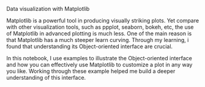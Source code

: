 Data visualization with Matplotlib

Matplotlib is a powerful tool in producing visually striking plots. Yet compare with other visualization tools, such as ppplot, seaborn, bokeh, etc, the use of Matplotlib in advanced plotting is much less. One of the main reason is that Matplotlib has a much steeper learn curving. Through my learning, i found that understanding its Object-oriented interface are crucial. 


In this notebook, I use examples to illustrate the Object-oriented interface and how you can effectively use Matplotlib to customize a plot in any way you like. Working through these example helped me build a deeper understanding of this interface. 
